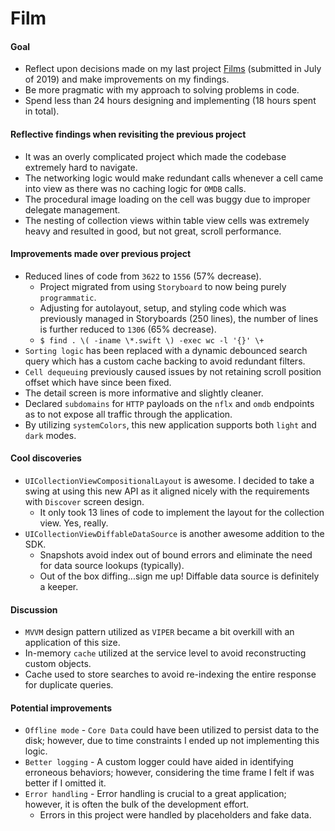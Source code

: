 # Film

#### Goal
* Reflect upon decisions made on my last project [Films](https://github.com/christianampe/films-ios) (submitted in July of 2019) and make improvements on my findings.
* Be more pragmatic with my approach to solving problems in code.
* Spend less than 24 hours designing and implementing (18 hours spent in total).

#### Reflective findings when revisiting the previous project
* It was an overly complicated project which made the codebase extremely hard to navigate.
* The networking logic would make redundant calls whenever a cell came into view as there was no caching logic for `OMDB` calls.
* The procedural image loading on the cell was buggy due to improper delegate management.
* The nesting of collection views within table view cells was extremely heavy and resulted in good, but not great, scroll performance.

#### Improvements made over previous project
* Reduced lines of code from `3622` to `1556` (57% decrease).
    * Project migrated from using `Storyboard` to now being purely `programmatic`.
    * Adjusting for autolayout, setup, and styling code which was previously managed in Storyboards (250 lines), the number of lines is further reduced to `1306` (65% decrease).
    * `$ find . \( -iname \*.swift \) -exec wc -l '{}' \+`
* `Sorting logic` has been replaced with a dynamic debounced search query which has a custom cache backing to avoid redundant filters.
* `Cell dequeuing` previously caused issues by not retaining scroll position offset which have since been fixed.
* The detail screen is more informative and slightly cleaner.
* Declared `subdomains` for `HTTP` payloads on the `nflx` and `omdb` endpoints as to not expose all traffic through the application.
* By utilizing `systemColors`, this new application supports both `light` and `dark` modes.

#### Cool discoveries
* `UICollectionViewCompositionalLayout` is awesome. I decided to take a swing at using this new API as it aligned nicely with the requirements with `Discover` screen design.
    * It only took 13 lines of code to implement the layout for the collection view. Yes, really.
* `UICollectionViewDiffableDataSource` is another awesome addition to the SDK.
    * Snapshots avoid index out of bound errors and eliminate the need for data source lookups (typically).
    * Out of the box diffing...sign me up! Diffable data source is definitely a keeper.

#### Discussion
* `MVVM` design pattern utilized as `VIPER` became a bit overkill with an application of this size. 
* In-memory `cache` utilized at the service level to avoid reconstructing custom objects.
* Cache used to store searches to avoid re-indexing the entire response for duplicate queries. 

#### Potential improvements
* `Offline mode` - `Core Data` could have been utilized to persist data to the disk; however, due to time constraints I ended up not implementing this logic.
* `Better logging` - A custom logger could have aided in identifying erroneous behaviors; however, considering the time frame I felt if was better if I omitted it.
* `Error handling` - Error handling is crucial to a great application; however, it is often the bulk of the development effort.  
    * Errors in this project were handled by placeholders and fake data.

